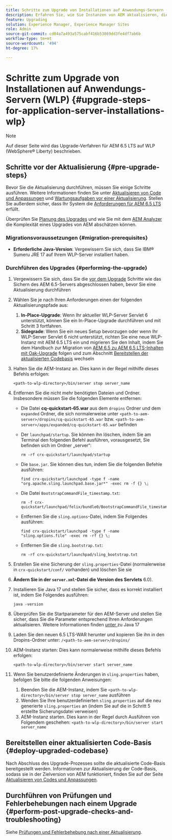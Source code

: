 ```yaml
---
title: Schritte zum Upgrade von Installationen auf Anwendungs-Servern (WLP)
description: Erfahren Sie, wie Sie Instanzen von AEM aktualisieren, die über WebSphere Liberty bereitgestellt werden.
feature: Upgrading
solution: Experience Manager, Experience Manager Sites
role: Admin
source-git-commit: cd04a7a493a575cabf416b53869dd3fe4df7ab6b
workflow-type: tm+mt
source-wordcount: '494'
ht-degree: 17%

---
```


# Schritte zum Upgrade von Installationen auf Anwendungs-Servern (WLP) {#upgrade-steps-for-application-server-installations-wlp}

>[!NOTE]
>
>Auf dieser Seite wird das Upgrade-Verfahren für AEM 6.5 LTS auf WLP (WebSphere® Liberty) beschrieben.

## Schritte vor der Aktualisierung {#pre-upgrade-steps}

Bevor Sie die Aktualisierung durchführen, müssen Sie einige Schritte ausführen. Weitere Informationen finden Sie unter [Aktualisieren von Code und Anpassungen](/help/sites-deploying/upgrading-code-and-customizations.md) und [Wartungsaufgaben vor einer Aktualisierung](/help/sites-deploying/pre-upgrade-maintenance-tasks.md). Stellen Sie außerdem sicher, dass Ihr System die [Anforderungen für AEM 6.5 LTS](/help/sites-deploying/technical-requirements.md) erfüllt.

Überprüfen Sie [Planung des Upgrades](/help/sites-deploying/upgrade-planning.md) und wie Sie mit dem [AEM Analyzer](/help/sites-deploying/pattern-detector.md) die Komplexität eines Upgrades von AEM abschätzen können.

### Migrationsvoraussetzungen {#migration-prerequisites}

* **Erforderliche Java-Version**: Vergewissern Sie sich, dass Sie IBM® Sumeru JRE 17 auf Ihrem WLP-Server installiert haben.

### Durchführen des Upgrades {#performing-the-upgrade}

1. Vergewissern Sie sich, dass Sie die [vor dem Upgrade](#pre-upgrade-steps) Schritte wie das Sichern des AEM 6.5-Servers abgeschlossen haben, bevor Sie eine Aktualisierung durchführen
1. Wählen Sie je nach Ihren Anforderungen einen der folgenden Aktualisierungspfade aus:
   1. **In-Place-Upgrade**: Wenn Ihr aktueller WLP-Server Servlet 6 unterstützt, können Sie ein In-Place-Upgrade durchführen und mit Schritt 3 fortfahren.
   1. **Sidegrade**: Wenn Sie ein neues Setup bevorzugen oder wenn Ihr WLP-Server Servlet 6 nicht unterstützt, richten Sie eine neue WLP-Instanz mit AEM 6.5 LTS ein und migrieren Sie den Inhalt, indem Sie dem Handbuch zur Migration von [AEM 6.5 zu AEM 6.5 LTS-Inhalten mit Oak-Upgrade](/help/sites-deploying/aem-65-to-aem-65lts-content-migration-using-oak-upgrade.md) folgen und zum Abschnitt [Bereitstellen der aktualisierten Codebasis](#deploy-upgraded-codebase) wechseln

1. Halten Sie die AEM-Instanz an. Dies kann in der Regel mithilfe dieses Befehls erfolgen:

   ```shell
   <path-to-wlp-directory>/bin/server stop server_name
   ```

1. Entfernen Sie die nicht mehr benötigten Dateien und Ordner. Insbesondere müssen Sie die folgenden Elemente entfernen:

   * Die Datei **cq-quickstart-65.war** aus dem `dropins` Ordner und dem `expanded` Ordner, die sich normalerweise unter `<path-to-aem-server>/dropins/cq-quickstart-65.war` bzw. `<path-to-aem-server>/apps/expanded/cq-quickstart-65.war` befinden
   * Der `launchpad/startup`. Sie können ihn löschen, indem Sie am Terminal den folgenden Befehl ausführen, vorausgesetzt, Sie befinden sich im Ordner „server“:

     ```shell
     rm -rf crx-quickstart/launchpad/startup
     ```

   * Die `base.jar`. Sie können dies tun, indem Sie die folgenden Befehle ausführen:

     ```shell
     find crx-quickstart/launchpad -type f -name "org.apache.sling.launchpad.base.jar*" -exec rm -f {} \;
     ```

   * Die Datei `BootstrapCommandFile_timestamp.txt`:

     ```shell
     rm -f crx-quickstart/launchpad/felix/bundle0/BootstrapCommandFile_timestamp.txt
     ```

   * Entfernen Sie die `sling.options`-Datei, indem Sie Folgendes ausführen:

     ```shell
     find crx-quickstart/launchpad -type f -name "sling.options.file" -exec rm -rf {} \; 
     ```

   * Entfernen Sie die `sling.bootstrap.txt`:

     ```shell
     rm -rf crx-quickstart/launchpad/sling_bootstrap.txt
     ```

1. Erstellen Sie eine Sicherung der `sling.properties`-Datei (normalerweise in `crx-quickstart/conf/` vorhanden) und löschen Sie sie
1. **Ändern Sie in der `server.xml`-Datei die Version des Servlets** 6.0).
1. Installieren Sie Java 17 und stellen Sie sicher, dass es korrekt installiert ist, indem Sie Folgendes ausführen:

   ```shell
   java -version
   ```

1. Überprüfen Sie die Startparameter für den AEM-Server und stellen Sie sicher, dass Sie die Parameter entsprechend Ihren Anforderungen aktualisieren. Weitere Informationen finden [ unter ](/help/sites-deploying/custom-standalone-install.md#java-17-considerations-java-considerations) zu Java 17
1. Laden Sie den neuen 6.5 LTS-WAR herunter und kopieren Sie ihn in den Dropins-Ordner unter: `/<path-to-aem-server>/dropins/`
1. AEM-Instanz starten: Dies kann normalerweise mithilfe dieses Befehls erfolgen:

   ```shell
   <path-to-wlp-directory>/bin/server start server_name
   ```

1. Wenn Sie benutzerdefinierte Änderungen in `sling.properties` haben, befolgen Sie bitte die folgenden Anweisungen:

   1. Beenden Sie die AEM-Instanz, indem Sie `<path-to-wlp-directory>/bin/server stop server_name` ausführen
   1. Wenden Sie Ihre benutzerdefinierten `sling.properties` auf die neu generierte `sling.properties` an (indem Sie auf die in Schritt 5 erstellte Sicherungsdatei verweisen)
   1. AEM-Instanz starten. Dies kann in der Regel durch Ausführen von Folgendem geschehen: `<path-to-wlp-directory>/bin/server start server_name`

## Bereitstellen einer aktualisierten Code-Basis {#deploy-upgraded-codebase}

Nach Abschluss des Upgrade-Prozesses sollte die aktualisierte Code-Basis bereitgestellt werden. Informationen zur Aktualisierung der Code-Basis, sodass sie in der Zielversion von AEM funktioniert, finden Sie auf der Seite [Aktualisieren von Codes und Anpassungen](/help/sites-deploying/upgrading-code-and-customizations.md).

## Durchführen von Prüfungen und Fehlerbehebungen nach einem Upgrade {#perform-post-upgrade-checks-and-troubleshooting}

Siehe [Prüfungen und Fehlerbehebung nach einer Aktualisierung](/help/sites-deploying/post-upgrade-checks-and-troubleshooting.md).
